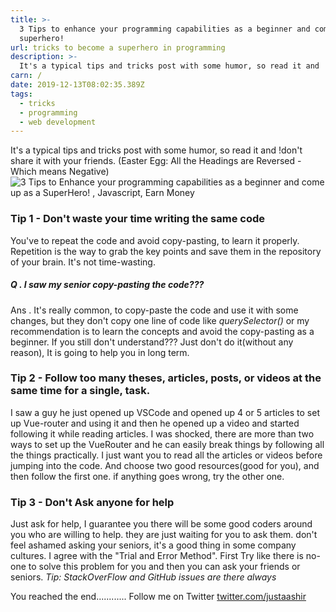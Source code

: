 ```yaml
---
title: >-
  3 Tips to enhance your programming capabilities as a beginner and come up as a
  superhero!
url: tricks to become a superhero in programming
description: >-
  It's a typical tips and tricks post with some humor, so read it and !don't share it with your friends. (Easter Egg All the Headings are Reversed - Which means Negative
carn: /
date: 2019-12-13T08:02:35.389Z
tags:
  - tricks
  - programming
  - web development
---
```

It's a typical tips and tricks post with some humor, so read it and !don't share it with your friends. (Easter Egg: All the Headings are Reversed - Which means Negative)
![3 Tips to Enhance your programming capabilities as a beginner and come up as a SuperHero! , Javascript, Earn Money](https://thepracticaldev.s3.amazonaws.com/i/dmcvo5xpbp3f1lnm7ndn.gif)
### Tip 1 - Don't waste your time writing the same code
You've to repeat the code and avoid copy-pasting, to learn it properly. Repetition is the way to grab the key points and save them in the repository of your brain. It's not time-wasting.

##### Q . I saw my senior copy-pasting the code???
Ans . It's really common, to copy-paste the code and use it with some changes, but they don't copy one line of code like *querySelector()* or my recommendation is to learn the concepts and avoid the copy-pasting as a beginner. If you still don't understand??? Just don't do it(without any reason), It is going to help you in long term.


### Tip 2 - Follow too many theses, articles, posts, or videos at the same time for a single, task.
I saw a guy he just opened up VSCode and opened up 4 or 5 articles to set up Vue-router and using it and then he opened up a video and started following it while reading articles. I was shocked, there are more than two ways to set up the VueRouter and he can easily break things by following all the things practically.
I just want you to read all the articles or videos before jumping into the code. And choose two good resources(good for you), and then follow the first one. if anything goes wrong, try the other one.


### Tip 3 - Don't Ask anyone for help
Just ask for help, I guarantee you there will be some good coders around you who are willing to help. they are just waiting for you to ask them. don't feel ashamed asking your seniors, it's a good thing in some company cultures. I agree with the "Trial and Error Method".
First Try like there is no-one to solve this problem for you and then you can ask your friends or seniors.
*Tip: StackOverFlow and GitHub issues are there always*


You reached the end............
Follow me on Twitter [twitter.com/justaashir](https://www.twitter.com/justaashir)
